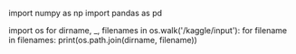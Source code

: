 
import numpy as np 
import pandas as pd 

import os
for dirname, _, filenames in os.walk('/kaggle/input'):
    for filename in filenames:
        print(os.path.join(dirname, filename))
